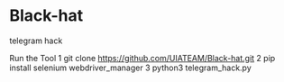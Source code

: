 # Black-hat
telegram hack

Run the Tool 
1 git clone https://github.com/UIATEAM/Black-hat.git
2 pip install selenium webdriver_manager
3 python3 telegram_hack.py
